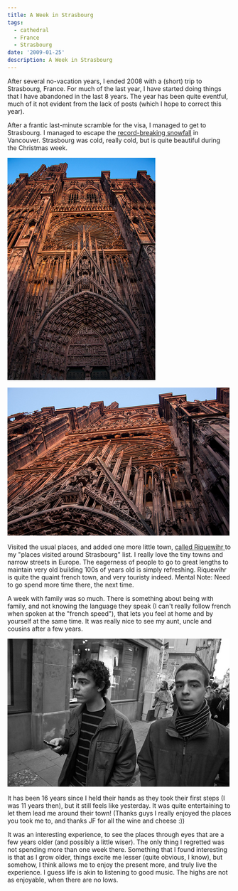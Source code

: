 ```yaml
---
title: A Week in Strasbourg
tags:
  - cathedral
  - France
  - Strasbourg
date: '2009-01-25'
description: A Week in Strasbourg
---
```


After several no-vacation years, I ended 2008 with a (short) trip to Strasbourg, France. For much of the last year, I have started  doing things that I have abandoned in the last 8 years. The year has been quite eventful, much of it not evident from the lack of posts (which I hope to correct this year). 

After a frantic last-minute scramble for the visa, I managed to get to Strasbourg. I managed to escape the [record-breaking snowfall][0] in Vancouver. Strasbourg was cold, really cold, but is quite beautiful during the Christmas week. 

[![Cathédrale Notre-Dame-de-Strasbourg](/images/3209238410_c6a63af4db.jpg)][1]

[][1][![Cathédrale Notre-Dame-de-Strasbourg](/images/3209243468_3399a32a02.jpg)][2] 

Visited the usual places, and added one more little town, [called ][3][Riquewihr ][4]to my "places visited around Strasbourg" list. I really love the tiny towns and narrow streets in Europe. The eagerness of people to go to great lengths to maintain very old building 100s of years old is simply refreshing. Riquewihr is quite the quaint french town, and very touristy indeed. Mental Note: Need to go spend more time there, the next time.

A week with family was so much. There is something about being with family, and not knowing the language they speak (I can't really follow french when spoken at the "french speed"), that lets you feel at home and by yourself at the same time. It was really nice to see my aunt, uncle and cousins after a few years. 

[![Les Brothers Francais](/images/3208386245_85776402ed.jpg)][5] 

It has been 16 years since I held their hands as they took their first steps (I was 11 years then), but it still feels like yesterday. It was quite entertaining to let them lead me around their town! (Thanks guys I really enjoyed the places you took me to, and thanks JF for all the wine and cheese :))

It was an interesting experience, to see the places through eyes that are a few years older (and possibly a little wiser). The only thing I regretted was not spending more than one week there. Something that I found interesting is that as I grow older, things excite me lesser (quite obvious, I know), but somehow, I think allows me to enjoy the present more, and truly live the experience. I guess life is akin to listening to good music. The highs are not as enjoyable, when there are no lows.


[0]: http://mybootsnme.blogspot.com/2009/01/snowfall-record-for-vancouver-british.html
[1]: http://www.flickr.com/photos/shvelmur/3209238410/ "Cathédrale Notre-Dame-de-Strasbourg"
[2]: http://www.flickr.com/photos/shvelmur/3209243468/ "Cathédrale Notre-Dame-de-Strasbourg"
[3]: http://en.wikipedia.org/wiki/Riquewihr
[4]: http://i-love-riquewihr.com/pt_9.html
[5]: http://www.flickr.com/photos/shvelmur/3208386245/ "Les Brothers Francais"